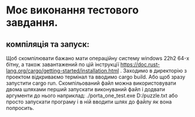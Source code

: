  # Моє виконання тестового завдання.
 ## компіляція та запуск:
 Щоб скомпілювати бажано мати операційну систему windows 22h2 64-х бітну, а також завантажений по цій інструкції https://doc.rust-lang.org/cargo/getting-started/installation.html . Заходимо в директорію з проектом відкриваємо термінал та вводимо cargo build.
 Або щоб зразу запустити cargo run.
 Скомпільований файл можна використовувати двома шляхами перший запускати виконуваний файл і додвати аргументи до нього наприклад:
 ./porta_one_test.exe D:/puzzle.txt
або просто запускати програму і в ній вводити шлях до файлу як вона попросить.

